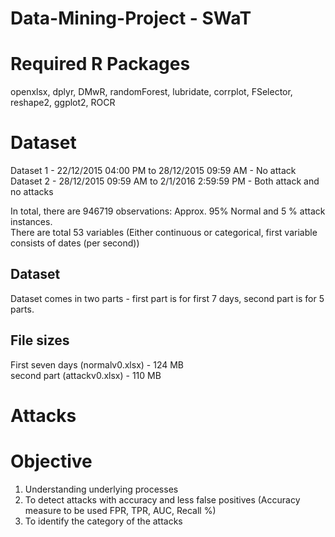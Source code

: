 # Data-Mining-Project - SWaT

# Required R Packages
openxlsx, dplyr, DMwR, randomForest, lubridate, corrplot, FSelector, reshape2, ggplot2, ROCR

# Dataset

Dataset 1 - 22/12/2015 04:00 PM to 28/12/2015 09:59 AM - No attack </br>
Dataset 2 - 28/12/2015 09:59 AM to 2/1/2016 2:59:59 PM - Both attack and no attacks </br>

In total, there are 946719 observations: Approx. 95% Normal and 5 % attack instances. </br>
There are total 53 variables (Either continuous or categorical, first variable consists of dates (per second))

## Dataset

Dataset comes in two parts - first part is for first 7 days, second part is for 5 parts. </br>

## File sizes 

First seven days (normalv0.xlsx) - 124 MB </br>
second part (attackv0.xlsx) - 110 MB </br>

# Attacks

# Objective

1. Understanding underlying processes
2. To detect attacks with accuracy and less false positives (Accuracy measure to be used FPR, TPR, AUC, Recall %)
3. To identify the category of the attacks 

